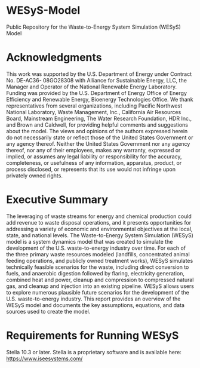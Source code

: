 # WESyS-Model
Public Repository for the Waste-to-Energy System Simulation (WESyS) Model

# Acknowledgments
This work was supported by the U.S. Department of Energy under Contract No. DE-AC36- 08GO28308 with Alliance for Sustainable Energy, LLC, the Manager and Operator of the National Renewable Energy Laboratory. Funding was provided by the U.S. Department of Energy Office of Energy Efficiency and Renewable Energy, Bioenergy Technologies Office. We thank representatives from several organizations, including Pacific Northwest National Laboratory, Waste Management, Inc., California Air Resources Board, Mainstream Engineering, The Water Research Foundation, HDR Inc., and Brown and Caldwell, for providing helpful comments and suggestions about the model. The views and opinions of the authors expressed herein do not necessarily state or reflect those of the United States Government or any agency thereof. Neither the United States Government nor any agency thereof, nor any of their employees, makes any warranty, expressed or implied, or assumes any legal liability or responsibility for the accuracy, completeness, or usefulness of any information, apparatus, product, or process disclosed, or represents that its use would not infringe upon privately owned rights. 

# Executive Summary
The leveraging of waste streams for energy and chemical production could add revenue to waste disposal operations, and it presents opportunities for addressing a variety of economic and environmental objectives at the local, state, and national levels. The Waste-to-Energy System Simulation (WESyS) model is a system dynamics model that was created to simulate the development of the U.S. waste-to-energy industry over time. For each of the three primary waste resources modeled (landfills, concentrated animal feeding operations, and publicly owned treatment works), WESyS simulates technically feasible scenarios for the waste, including direct conversion to fuels, and anaerobic digestion followed by flaring, electricity generation, combined heat and power, cleanup and compression to compressed natural gas, and cleanup and injection into an existing pipeline. WESyS allows users to explore numerous plausible future scenarios for the development of the U.S. waste-to-energy industry. This report provides an overview of the WESyS model and documents the key assumptions, equations, and data sources used to create the model.

# Requirements for Running WESyS
Stella 10.3 or later. Stella is a proprietary software and is available here: https://www.iseesystems.com/

